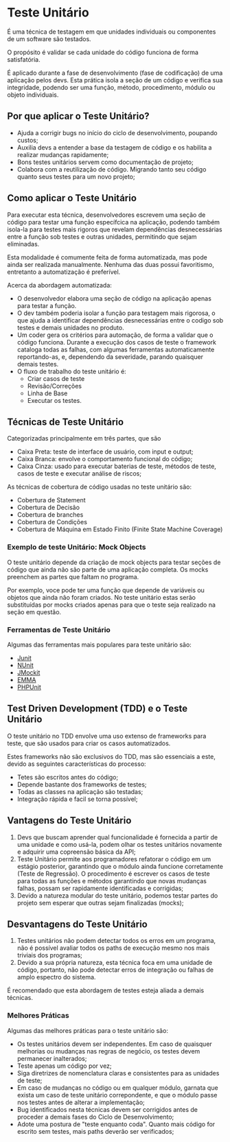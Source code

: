 # **Teste Unitário**

É uma técnica de testagem em que unidades individuais ou componentes de um software são testados.

O propósito é validar se cada unidade do código funciona de forma satisfatória.

É aplicado durante a fase de desenvolvimento (fase de codificação) de uma aplicação pelos devs. Esta prática isola a seção de um código e verifica sua integridade, podendo ser uma função, método, procedimento, módulo ou objeto individuais.

## Por que aplicar o Teste Unitário?

- Ajuda a corrigir bugs no início do ciclo de desenvolvimento, poupando custos;
- Auxilia devs a entender a base da testagem de código e os habilita a realizar mudanças rapidamente;
- Bons testes unitários servem como documentação de projeto;
- Colabora com a reutilização de código. Migrando tanto seu código quanto seus testes para um novo projeto;

## Como aplicar o Teste Unitário

Para executar esta técnica, desenvolvedores  escrevem uma seção de código para testar uma função específcica na aplicação, podendo também isola-la para testes mais rigoros que revelam dependências desnecessárias entre a função sob testes e outras unidades, permitindo que sejam eliminadas.

Esta modalidade é comumente feita de forma automatizada, mas pode ainda ser realizada manualmente. Nenhuma das duas possui favoritismo, entretanto a automatização é preferível.

Acerca da abordagem automatizada:

- O desenvolvedor elabora uma seção de código na aplicação apenas para testar a função.
- O dev também poderia isolar a função para testagem mais rigorosa, o que ajuda a identificar dependências desnecessárias entre o codigo sob testes e demais unidades no produto.
- Um coder gera os critérios para automação, de forma a validar que o código funciona. Durante a execução dos casos de teste o framework cataloga todas as falhas, com algumas ferramentas automaticamente reportando-as, e, dependendo da severidade, parando quaisquer demais testes.
- O fluxo de trabalho do teste unitário é:
  - Criar casos de teste
  - Revisão/Correções
  - Linha de Base
  - Executar os testes.

## Técnicas de Teste Unitário

Categorizadas principalmente em três partes, que são

- Caixa Preta: teste de interface de usuário, com input e output;
- Caixa Branca: envolve o comportamento funcional do código;
- Caixa Cinza: usado para executar baterias de teste, métodos de teste, casos de teste e executar análise de riscos;

As técnicas de cobertura de código usadas no teste unitário são:

- Cobertura de Statement
- Cobertura de Decisão
- Cobertura de branches
- Cobertura de Condições
- Cobertura de Máquina em Estado Finito (Finite State Machine Coverage)

### Exemplo de teste Unitário: Mock Objects

O teste unitário depende da criação de mock objects para testar seções de código que ainda não são parte de uma aplicação completa. Os mocks preenchem as partes que faltam no programa.

Por exemplo, voce pode ter uma função que depende de variáveis ou objetos que ainda não foram criados. No teste unitário estas serão substituídas por mocks criados apenas para que o teste seja realizado na seção em questão.

### Ferramentas de Teste Unitário

Algumas das ferramentas mais populares para teste unitário são:

- [Junit](https://www.guru99.com/junit-tutorial.html)
- [NUnit](https://nunit.org/)
- [JMockit](https://jmockit.github.io/index.html)
- [EMMA](http://emma.sourceforge.net/)
- [PHPUnit](https://phpunit.de/)

## Test Driven Development (TDD) e o Teste Unitário

O teste unitário no TDD envolve uma uso extenso de frameworks para teste, que são usados para criar os casos automatizados.

Estes frameworks não são exclusivos do TDD, mas são essenciais a este, devido as seguintes características do processo:

- Tetes são escritos antes do código;
- Depende bastante dos frameworks de testes;
- Todas as classes na aplicação são testadas;
- Integração rápida e facil se torna possível;

## Vantagens do Teste Unitário

1. Devs que buscam aprender qual funcionalidade é fornecida a partir de uma unidade e como usá-la, podem olhar os testes unitários novamente e adquirir uma copreensão básica da API;
2. Teste Unitário permite aos programadores refatorar o código em um estágio posterior, garantindo que o módulo ainda funcione corretamente (Teste de Regressão). O procedimento é escrever os casos de teste para todas as funções e métodos garantindo que novas mudanças falhas, possam ser rapidamente identificadas e corrigidas;
3. Devido a natureza modular do teste unitário, podemos testar partes do projeto sem esperar que outras sejam finalizadas (mocks);

## Desvantagens do Teste Unitário

 1. Testes unitários não podem detectar todos os erros em um programa, não é possível avaliar todos os paths de execução mesmo nos mais triviais dos programas;
 2. Devido a sua própria natureza, esta técnica foca em uma unidade de código, portanto, não pode detectar erros de integração ou falhas de amplo espectro do sistema.

   É recomendado que esta abordagem de testes esteja aliada a demais técnicas.

### Melhores Práticas

Algumas das melhores práticas para o teste unitário são:

- Os testes unitários devem ser independentes. Em caso de quaisquer melhorias ou mudanças nas regras de negócio, os testes devem permanecer inalterados;
- Teste apenas um código por vez;
- Siga diretrizes de nomenclatura claras e consistentes para as unidades de teste;
- Em caso de mudanças no código ou em qualquer módulo, garnata que exista um caso de teste unitário correpondente, e que o módulo passe nos testes antes de alterar a implementação;
- Bug identificados nesta técnicas devem ser corrigidos antes de proceder a demais fases do Ciclo de Desenvolvimento;
- Adote uma postura de "teste enquanto coda". Quanto mais código for escrito sem testes, mais paths deverão ser verificados;
